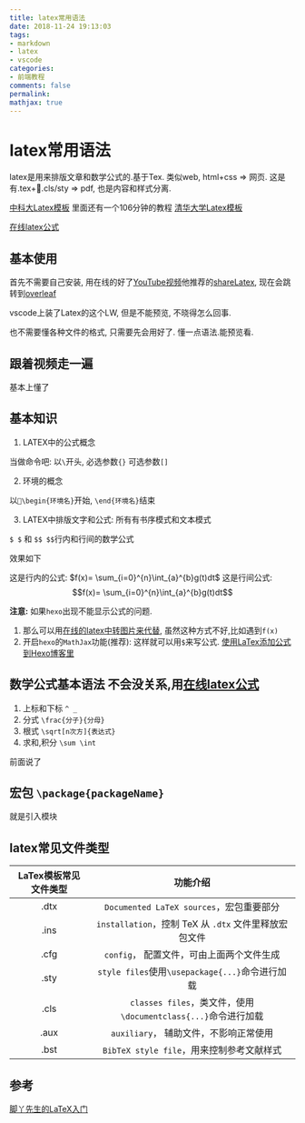 ```yaml
---
title: latex常用语法
date: 2018-11-24 19:13:03
tags:
- markdown
- latex
- vscode
categories:
- 前端教程
comments: false
permalink:
mathjax: true
---
```


# latex常用语法

latex是用来排版文章和数学公式的.基于Tex. 类似web, html+css => 网页.
这是有.tex+.cls/sty => pdf, 也是内容和样式分离.

[中科大Latex模板](https://github.com/ustctug/ustcthesis) 里面还有一个106分钟的教程
[清华大学Latex模板](https://github.com/xueruini/thuthesis)

[在线latex公式](https://www.codecogs.com/latex/eqneditor.php)

## 基本使用

首先不需要自己安装, 用在线的好了[YouTube视频](https://www.youtube.com/watch?v=RcvSMu9uRfA&list=PLsaRQCHmdZTD3rcrmGsV-AqCfDWJuBDNd)他推荐的[shareLatex](https://www.sharelatex.com/), 现在会跳转到[overleaf](https://www.overleaf.com/)

vscode上装了Latex的这个LW, 但是不能预览, 不晓得怎么回事.

也不需要懂各种文件的格式, 只需要先会用好了. 懂一点语法.能预览看.

## 跟着视频走一遍

基本上懂了

## 基本知识

1. LATEX中的公式概念

当做命令吧: 以`\`开头, 必选参数`{}` 可选参数`[]`

2. 环境的概念

以`\begin{环境名}`开始, `\end{环境名}`结束

3. LATEX中排版文字和公式: 所有有书序模式和文本模式

`$ $` 和 `$$ $$`行内和行间的数学公式

效果如下

这是行内的公式: $f(x)= \sum_{i=0}^{n}\int_{a}^{b}g(t)dt$
这是行间公式:
$$f(x)= \sum_{i=0}^{n}\int_{a}^{b}g(t)dt$$

**注意:** 如果`hexo`出现不能显示公式的问题.

1. 那么可以用[在线的latex中转图片来代替](https://cloud.tencent.com/developer/article/1337897), 虽然这种方式不好,比如遇到`f(x)`
2. 开启`hexo`的`MathJax`功能(推荐): 这样就可以用`$`来写公式. [使用LaTex添加公式到Hexo博客里](https://www.jianshu.com/p/68e6f82d88b7)

## 数学公式基本语法 不会没关系,用[在线latex公式](https://www.codecogs.com/latex/eqneditor.php)

1. 上标和下标 `^ _`
2. 分式 `\frac{分子}{分母}`
3. 根式 `\sqrt[n次方]{表达式}`
4. 求和,积分 `\sum \int`

前面说了


## 宏包 `\package{packageName}`

就是引入模块

## latex常见文件类型

| LaTex模板常见文件类型 | 功能介绍                                                   |
| :-------------------: | :--------------------------------------------------------: |
| .dtx                  | `Documented LaTeX sources`，宏包重要部分                     |
| .ins                  | `installation`，控制 TeX 从 `.dtx` 文件里释放宏包文件          |
| .cfg                  | `config`， 配置文件，可由上面两个文件生成                    |
| .sty                  | `style files`使用`\usepackage{...}`命令进行加载              |
| .cls                  | `classes files`，类文件，使用`\documentclass{...}`命令进行加载 |
| .aux                  | `auxiliary`， 辅助文件，不影响正常使用                       |
| .bst                  | `BibTeX style file`，用来控制参考文献样式                    |

## 参考

[脚丫先生的LaTeX入门](https://blog.csdn.net/shujuelin/article/details/79340373)